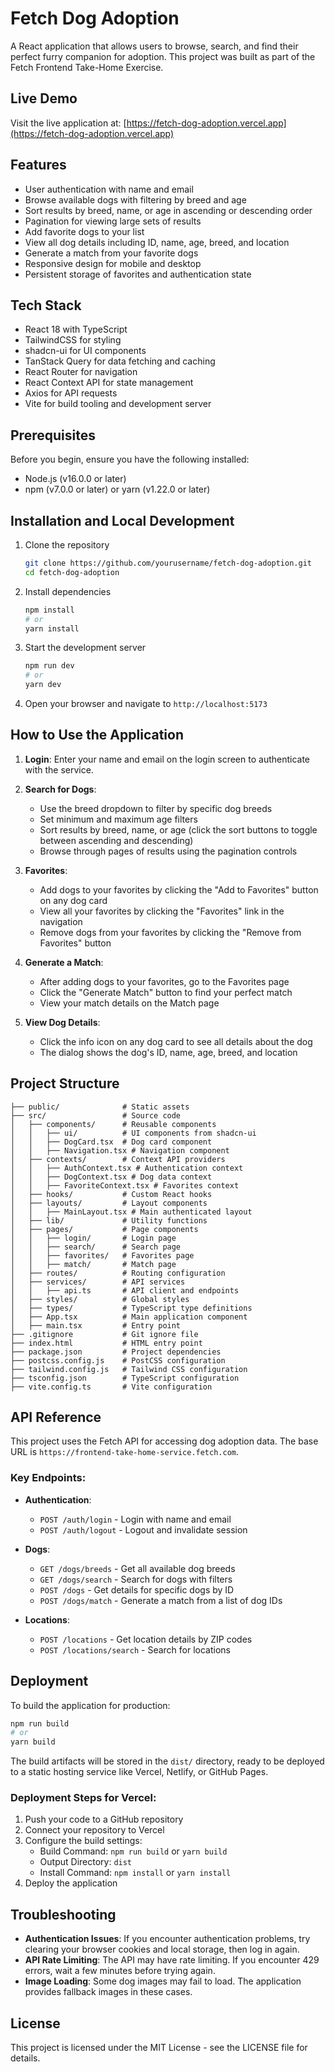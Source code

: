 # Fetch Dog Adoption

A React application that allows users to browse, search, and find their perfect furry companion for adoption. This project was built as part of the Fetch Frontend Take-Home Exercise.

## Live Demo

Visit the live application at: [https://fetch-dog-adoption.vercel.app](https://fetch-dog-adoption.vercel.app)

## Features

- User authentication with name and email
- Browse available dogs with filtering by breed and age
- Sort results by breed, name, or age in ascending or descending order
- Pagination for viewing large sets of results
- Add favorite dogs to your list
- View all dog details including ID, name, age, breed, and location
- Generate a match from your favorite dogs
- Responsive design for mobile and desktop
- Persistent storage of favorites and authentication state

## Tech Stack

- React 18 with TypeScript
- TailwindCSS for styling
- shadcn-ui for UI components
- TanStack Query for data fetching and caching
- React Router for navigation
- React Context API for state management
- Axios for API requests
- Vite for build tooling and development server

## Prerequisites

Before you begin, ensure you have the following installed:
- Node.js (v16.0.0 or later)
- npm (v7.0.0 or later) or yarn (v1.22.0 or later)

## Installation and Local Development

1. Clone the repository
   ```bash
   git clone https://github.com/yourusername/fetch-dog-adoption.git
   cd fetch-dog-adoption
   ```

2. Install dependencies
   ```bash
   npm install
   # or
   yarn install
   ```

3. Start the development server
   ```bash
   npm run dev
   # or
   yarn dev
   ```

4. Open your browser and navigate to `http://localhost:5173`

## How to Use the Application

1. **Login**: Enter your name and email on the login screen to authenticate with the service.

2. **Search for Dogs**:
   - Use the breed dropdown to filter by specific dog breeds
   - Set minimum and maximum age filters
   - Sort results by breed, name, or age (click the sort buttons to toggle between ascending and descending)
   - Browse through pages of results using the pagination controls

3. **Favorites**:
   - Add dogs to your favorites by clicking the "Add to Favorites" button on any dog card
   - View all your favorites by clicking the "Favorites" link in the navigation
   - Remove dogs from your favorites by clicking the "Remove from Favorites" button

4. **Generate a Match**:
   - After adding dogs to your favorites, go to the Favorites page
   - Click the "Generate Match" button to find your perfect match
   - View your match details on the Match page

5. **View Dog Details**:
   - Click the info icon on any dog card to see all details about the dog
   - The dialog shows the dog's ID, name, age, breed, and location

## Project Structure

```
├── public/              # Static assets
├── src/                 # Source code
│   ├── components/      # Reusable components
│   │   ├── ui/          # UI components from shadcn-ui
│   │   ├── DogCard.tsx  # Dog card component
│   │   ├── Navigation.tsx # Navigation component
│   ├── contexts/        # Context API providers
│   │   ├── AuthContext.tsx # Authentication context
│   │   ├── DogContext.tsx # Dog data context
│   │   ├── FavoriteContext.tsx # Favorites context
│   ├── hooks/           # Custom React hooks
│   ├── layouts/         # Layout components
│   │   ├── MainLayout.tsx # Main authenticated layout
│   ├── lib/             # Utility functions
│   ├── pages/           # Page components
│   │   ├── login/       # Login page
│   │   ├── search/      # Search page
│   │   ├── favorites/   # Favorites page
│   │   ├── match/       # Match page
│   ├── routes/          # Routing configuration
│   ├── services/        # API services
│   │   ├── api.ts       # API client and endpoints
│   ├── styles/          # Global styles
│   ├── types/           # TypeScript type definitions
│   ├── App.tsx          # Main application component
│   ├── main.tsx         # Entry point
├── .gitignore           # Git ignore file
├── index.html           # HTML entry point
├── package.json         # Project dependencies
├── postcss.config.js    # PostCSS configuration
├── tailwind.config.js   # Tailwind CSS configuration
├── tsconfig.json        # TypeScript configuration
├── vite.config.ts       # Vite configuration
```

## API Reference

This project uses the Fetch API for accessing dog adoption data. The base URL is `https://frontend-take-home-service.fetch.com`.

### Key Endpoints:

- **Authentication**:
  - `POST /auth/login` - Login with name and email
  - `POST /auth/logout` - Logout and invalidate session

- **Dogs**:
  - `GET /dogs/breeds` - Get all available dog breeds
  - `GET /dogs/search` - Search for dogs with filters
  - `POST /dogs` - Get details for specific dogs by ID
  - `POST /dogs/match` - Generate a match from a list of dog IDs

- **Locations**:
  - `POST /locations` - Get location details by ZIP codes
  - `POST /locations/search` - Search for locations

## Deployment

To build the application for production:

```bash
npm run build
# or
yarn build
```

The build artifacts will be stored in the `dist/` directory, ready to be deployed to a static hosting service like Vercel, Netlify, or GitHub Pages.

### Deployment Steps for Vercel:

1. Push your code to a GitHub repository
2. Connect your repository to Vercel
3. Configure the build settings:
   - Build Command: `npm run build` or `yarn build`
   - Output Directory: `dist`
   - Install Command: `npm install` or `yarn install`
4. Deploy the application

## Troubleshooting

- **Authentication Issues**: If you encounter authentication problems, try clearing your browser cookies and local storage, then log in again.
- **API Rate Limiting**: The API may have rate limiting. If you encounter 429 errors, wait a few minutes before trying again.
- **Image Loading**: Some dog images may fail to load. The application provides fallback images in these cases.

## License

This project is licensed under the MIT License - see the LICENSE file for details.

